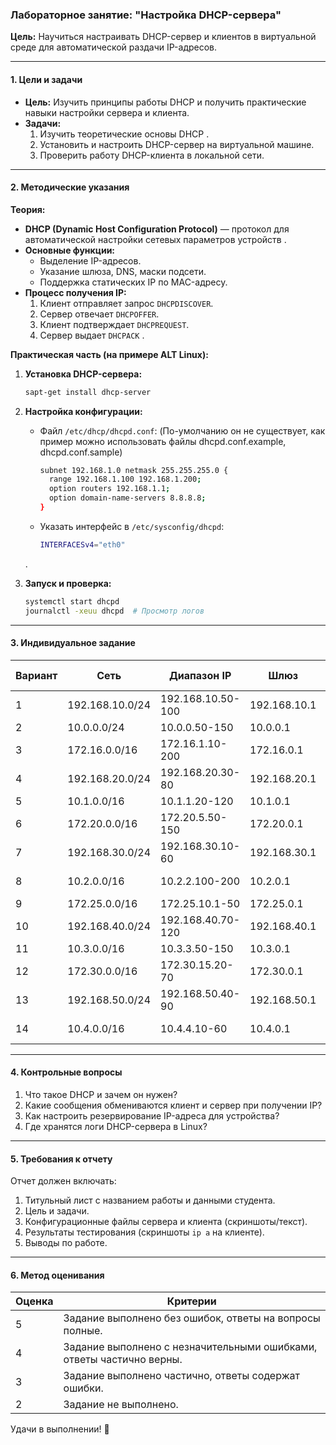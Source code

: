 ### Лабораторное занятие: "Настройка DHCP-сервера"  
**Цель:** Научиться настраивать DHCP-сервер и клиентов в виртуальной среде для автоматической раздачи IP-адресов.  

---

#### **1. Цели и задачи**  
- **Цель:** Изучить принципы работы DHCP и получить практические навыки настройки сервера и клиента.  
- **Задачи:**  
  1. Изучить теоретические основы DHCP .  
  2. Установить и настроить DHCP-сервер на виртуальной машине.  
  3. Проверить работу DHCP-клиента в локальной сети.  

---

#### **2. Методические указания**  
**Теория:**  
- **DHCP (Dynamic Host Configuration Protocol)** — протокол для автоматической настройки сетевых параметров устройств .  
- **Основные функции:**  
  - Выделение IP-адресов.  
  - Указание шлюза, DNS, маски подсети.  
  - Поддержка статических IP по MAC-адресу.  
- **Процесс получения IP:**  
  1. Клиент отправляет запрос `DHCPDISCOVER`.  
  2. Сервер отвечает `DHCPOFFER`.  
  3. Клиент подтверждает `DHCPREQUEST`.  
  4. Сервер выдает `DHCPACK` .  

**Практическая часть (на примере ALT Linux):**  
1. **Установка DHCP-сервера:**  
   ```bash
   sapt-get install dhcp-server
   ``` 

2. **Настройка конфигурации:**  
   - Файл `/etc/dhcp/dhcpd.conf`:  (По-умолчанию он не существует, как пример можно использовать файлы dhcpd.conf.example, dhcpd.conf.sample)
     ```bash
     subnet 192.168.1.0 netmask 255.255.255.0 {
       range 192.168.1.100 192.168.1.200;
       option routers 192.168.1.1;
       option domain-name-servers 8.8.8.8;
     }
     ```  
   - Указать интерфейс в `/etc/sysconfig/dhcpd`:  
     ```bash
     INTERFACESv4="eth0"
     ```  
   .  

3. **Запуск и проверка:**  
   ```bash
   systemctl start dhcpd
   journalctl -xeuu dhcpd  # Просмотр логов
   ```  

---

#### **3. Индивидуальное задание**  
| Вариант | Сеть            | Диапазон IP          | Шлюз         | DNS               | Статический IP (MAC)             |  
|---------|-----------------|----------------------|--------------|-------------------|-----------------------------------|  
| 1       | 192.168.10.0/24 | 192.168.10.50-100    | 192.168.10.1 | 1.1.1.1           | 192.168.10.20 |  
| 2       | 10.0.0.0/24     | 10.0.0.50-150        | 10.0.0.1     | 8.8.8.8           | 10.0.0.200    |  
| 3       | 172.16.0.0/16   | 172.16.1.10-200      | 172.16.0.1   | 1.1.1.1, 8.8.8.8  | 172.16.1.5    |  
| 4       | 192.168.20.0/24 | 192.168.20.30-80     | 192.168.20.1 | 9.9.9.9           | 192.168.20.10 |  
| 5       | 10.1.0.0/16     | 10.1.1.20-120        | 10.1.0.1     | 1.1.1.1           | 10.1.1.15     |  
| 6       | 172.20.0.0/16   | 172.20.5.50-150      | 172.20.0.1   | 8.8.4.4           | 172.20.5.25   |  
| 7       | 192.168.30.0/24 | 192.168.30.10-60     | 192.168.30.1 | 1.0.0.1           | 192.168.30.5  |  
| 8       | 10.2.0.0/16     | 10.2.2.100-200       | 10.2.0.1     | 8.8.8.8, 1.1.1.1  | 10.2.2.250    |  
| 9       | 172.25.0.0/16   | 172.25.10.1-50       | 172.25.0.1   | 9.9.9.9           | 172.25.10.7   |  
| 10      | 192.168.40.0/24 | 192.168.40.70-120    | 192.168.40.1 | 142.251.42.78     | 192.168.40.80 |  
| 11      | 10.3.0.0/16     | 10.3.3.50-150        | 10.3.0.1     | 8.8.4.4           | 10.3.3.100    |  
| 12      | 172.30.0.0/16   | 172.30.15.20-70      | 172.30.0.1   | 1.1.1.1           | 172.30.15.30  |  
| 13      | 192.168.50.0/24 | 192.168.50.40-90     | 192.168.50.1 | 8.8.8.8           | 192.168.50.50 |  
| 14      | 10.4.0.0/16     | 10.4.4.10-60         | 10.4.0.1     | 1.0.0.1, 9.9.9.9  | 10.4.4.5      | 

---

#### **4. Контрольные вопросы**  
1. Что такое DHCP и зачем он нужен?   
2. Какие сообщения обмениваются клиент и сервер при получении IP?   
3. Как настроить резервирование IP-адреса для устройства?   
4. Где хранятся логи DHCP-сервера в Linux?   

---

#### **5. Требования к отчету**  
Отчет должен включать:  
1. Титульный лист с названием работы и данными студента.  
2. Цель и задачи.  
3. Конфигурационные файлы сервера и клиента (скриншоты/текст).  
4. Результаты тестирования (скриншоты `ip a` на клиенте).  
5. Выводы по работе.  

---

#### **6. Метод оценивания**  
| Оценка | Критерии |  
|--------|----------|  
| 5      | Задание выполнено без ошибок, ответы на вопросы полные. |  
| 4      | Задание выполнено с незначительными ошибками, ответы частично верны. |  
| 3      | Задание выполнено частично, ответы содержат ошибки. |  
| 2      | Задание не выполнено. |  

Удачи в выполнении! 🚀
